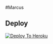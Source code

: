 #Marcus

## Deploy
[![Deploy To Heroku](https://www.herokucdn.com/deploy/button.svg)](https://dashboard.heroku.com/new?button-url=https%3A%2F%2Fgithub.com%2Fhackelite01%2FMarcus&template=https%3A%2F%2Fgithub.com%2Fhackellite01%2FMarcus)
